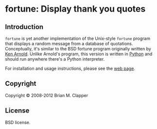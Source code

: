 fortune: Display thank you quotes
==============================

## Introduction

`fortune` is yet another implementation of the Unix-style `fortune` program
that displays a random message from a database of quotations. Conceptually,
it's similar to the BSD fortune program originally written by [Ken Arnold][].
Unlike Arnold's program, this version is written in [Python][] and should
run anywhere there's a Python interpreter.

For installation and usage instructions, please see the [web page][].

[Ken Arnold]: http://en.wikipedia.org/wiki/Ken_Arnold
[Python]: http://www.python.org/
[web page]: http://software.clapper.org/fortune/

## Copyright

Copyright &copy; 2008-2012 Brian M. Clapper

## License

BSD license.

